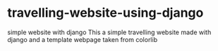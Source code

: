 # travelling-website-using-django
simple website with django
This a simple travelling website made with django and a template webpage taken from colorlib
